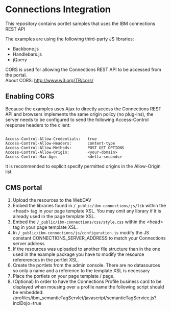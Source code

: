 Connections Integration
=======================

This repository contains portlet samples that uses the IBM connections REST API

The examples are using the following third-party JS libraries:

+ Backbone.js
+ Handlebars.js
+ jQuery

CORS is used for allowing the Connections REST API to be accessed from the portal.  
About CORS: http://www.w3.org/TR/cors/

Enabling CORS
----------------

Because the examples uses Ajax to directly access the Connections REST API and browsers implements the same origin policy (no plug-ins), the server needs to be configured to send the following Access-Control response headers to the client:

<pre><code>
Access-Control-Allow-Credentials: 	true
Access-Control-Allow-Headers: 		content-type
Access-Control-Allow-Methods: 		POST GET OPTIONS
Access-Control-Allow-Origin: 		&lt;your-domain&gt;
Access-Control-Max-Age: 		    &lt;delta-seconds&gt;
</code></pre>

It is recommended to explicit specify permitted origins in the Allow-Origin list.

CMS portal
----------

1. Upload the resources to the WebDAV
2. Embed the libraries found in <code>/_public/ibm-connections/js/lib</code> within the &lt;head&gt; tag in your page template XSL. You may omit any library if it is already used in the page template XSL.
3. Embed the <code>/_public/ibm-connections/css/style.css</code> within the &lt;head&gt; tag in your page template XSL.
4. In <code>/\_public/ibm-connections/js/configuration.js</code> modify the JS constant CONNECTIONS\_SERVER\_ADDRESS to match your Connections server address
5. If the resources was uploaded to another file structure than in the one used in the example package you have to modify the resource refererences in the portlet XSL.
6. Create the portlets from the admin console. There are no datasources so only a name and a reference to the template XSL is necessary
7. Place the portlets on your page template / page.
8. (Optional) In order to have the Connections Profile business card to be displayed when mousing over a profile name the following script should be embedded: <connections-server-address>/profiles/ibm_semanticTagServlet/javascript/semanticTagService.js?inclDojo=true
